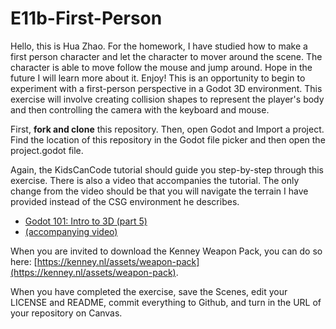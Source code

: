 # E11b-First-Person
Hello, this is Hua Zhao. For the homework, I have studied how to make a first person character and let the character to mover around the scene. The character is able to move follow the mouse and jump around. 
Hope in the future I will learn more about it. Enjoy!
This is an opportunity to begin to experiment with a first-person perspective in a Godot 3D environment. This exercise will involve creating collision shapes to represent the player's body and then controlling the camera with the keyboard and mouse.

First, **fork and clone** this repository. Then, open Godot and Import a project. Find the location of this repository in the Godot file picker and then open the project.godot file.

Again, the KidsCanCode tutorial should guide you step-by-step through this exercise. There is also a video that accompanies the tutorial. The only change from the video should be that you will navigate the terrain I have provided instead of the CSG environment he describes.

 * [Godot 101: Intro to 3D (part 5)](http://kidscancode.org/godot_recipes/basics/3d/101_3d_07/)
 * [(accompanying video)](https://www.youtube.com/watch?v=_55ktNdarxY)
 
 When you are invited to download the Kenney Weapon Pack, you can do so here: [https://kenney.nl/assets/weapon-pack](https://kenney.nl/assets/weapon-pack).
 
 When you have completed the exercise, save the Scenes, edit your LICENSE and README, commit everything to Github, and turn in the URL of your repository on Canvas.
